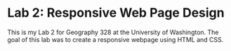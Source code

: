 # Lab 2: Responsive Web Page Design


This is my Lab 2 for Geography 328 at the University of Washington. The goal of this lab was to create a responsive webpage using HTML and CSS. 